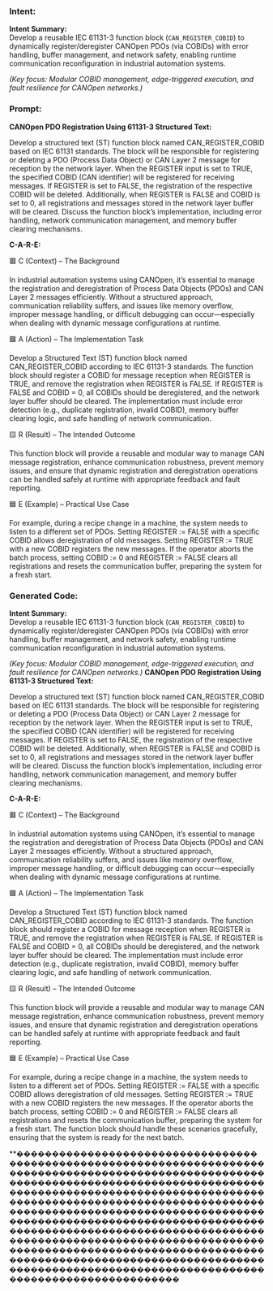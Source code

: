 ### Intent:
**Intent Summary:**  
Develop a reusable IEC 61131-3 function block (`CAN_REGISTER_COBID`) to dynamically register/deregister CANOpen PDOs (via COBIDs) with error handling, buffer management, and network safety, enabling runtime communication reconfiguration in industrial automation systems.  

*(Key focus: Modular COBID management, edge-triggered execution, and fault resilience for CANOpen networks.)*

### Prompt:
**CANOpen PDO Registration Using 61131-3 Structured Text:**

Develop a structured text (ST) function block named CAN_REGISTER_COBID based on IEC 61131 standards. The block will be responsible for registering or deleting a PDO (Process Data Object) or CAN Layer 2 message for reception by the network layer. When the REGISTER input is set to TRUE, the specified COBID (CAN identifier) will be registered for receiving messages. If REGISTER is set to FALSE, the registration of the respective COBID will be deleted. Additionally, when REGISTER is FALSE and COBID is set to 0, all registrations and messages stored in the network layer buffer will be cleared. Discuss the function block’s implementation, including error handling, network communication management, and memory buffer clearing mechanisms.

**C-A-R-E:**

🟥 C (Context) – The Background

In industrial automation systems using CANOpen, it’s essential to manage the registration and deregistration of Process Data Objects (PDOs) and CAN Layer 2 messages efficiently. Without a structured approach, communication reliability suffers, and issues like memory overflow, improper message handling, or difficult debugging can occur—especially when dealing with dynamic message configurations at runtime.

🟩 A (Action) – The Implementation Task

Develop a Structured Text (ST) function block named CAN_REGISTER_COBID according to IEC 61131-3 standards. The function block should register a COBID for message reception when REGISTER is TRUE, and remove the registration when REGISTER is FALSE. If REGISTER is FALSE and COBID = 0, all COBIDs should be deregistered, and the network layer buffer should be cleared. The implementation must include error detection (e.g., duplicate registration, invalid COBID), memory buffer clearing logic, and safe handling of network communication.

🟨 R (Result) – The Intended Outcome

This function block will provide a reusable and modular way to manage CAN message registration, enhance communication robustness, prevent memory issues, and ensure that dynamic registration and deregistration operations can be handled safely at runtime with appropriate feedback and fault reporting.

🟦 E (Example) – Practical Use Case

For example, during a recipe change in a machine, the system needs to listen to a different set of PDOs. Setting REGISTER := FALSE with a specific COBID allows deregistration of old messages. Setting REGISTER := TRUE with a new COBID registers the new messages. If the operator aborts the batch process, setting COBID := 0 and REGISTER := FALSE clears all registrations and resets the communication buffer, preparing the system for a fresh start.

### Generated Code:
**Intent Summary:**  
Develop a reusable IEC 61131-3 function block (`CAN_REGISTER_COBID`) to dynamically register/deregister CANOpen PDOs (via COBIDs) with error handling, buffer management, and network safety, enabling runtime communication reconfiguration in industrial automation systems.  

*(Key focus: Modular COBID management, edge-triggered execution, and fault resilience for CANOpen networks.)*
**CANOpen PDO Registration Using 61131-3 Structured Text:**

Develop a structured text (ST) function block named CAN_REGISTER_COBID based on IEC 61131 standards. The block will be responsible for registering or deleting a PDO (Process Data Object) or CAN Layer 2 message for reception by the network layer. When the REGISTER input is set to TRUE, the specified COBID (CAN identifier) will be registered for receiving messages. If REGISTER is set to FALSE, the registration of the respective COBID will be deleted. Additionally, when REGISTER is FALSE and COBID is set to 0, all registrations and messages stored in the network layer buffer will be cleared. Discuss the function block’s implementation, including error handling, network communication management, and memory buffer clearing mechanisms.

**C-A-R-E:**

🟥 C (Context) – The Background

In industrial automation systems using CANOpen, it’s essential to manage the registration and deregistration of Process Data Objects (PDOs) and CAN Layer 2 messages efficiently. Without a structured approach, communication reliability suffers, and issues like memory overflow, improper message handling, or difficult debugging can occur—especially when dealing with dynamic message configurations at runtime.

🟩 A (Action) – The Implementation Task

Develop a Structured Text (ST) function block named CAN_REGISTER_COBID according to IEC 61131-3 standards. The function block should register a COBID for message reception when REGISTER is TRUE, and remove the registration when REGISTER is FALSE. If REGISTER is FALSE and COBID = 0, all COBIDs should be deregistered, and the network layer buffer should be cleared. The implementation must include error detection (e.g., duplicate registration, invalid COBID), memory buffer clearing logic, and safe handling of network communication.

🟨 R (Result) – The Intended Outcome

This function block will provide a reusable and modular way to manage CAN message registration, enhance communication robustness, prevent memory issues, and ensure that dynamic registration and deregistration operations can be handled safely at runtime with appropriate feedback and fault reporting.

🟦 E (Example) – Practical Use Case

For example, during a recipe change in a machine, the system needs to listen to a different set of PDOs. Setting REGISTER := FALSE with a specific COBID allows deregistration of old messages. Setting REGISTER := TRUE with a new COBID registers the new messages. If the operator aborts the batch process, setting COBID := 0 and REGISTER := FALSE clears all registrations and resets the communication buffer, preparing the system for a fresh start. The function block should handle these scenarios gracefully, ensuring that the system is ready for the next batch.

**����������������������������������������������������������������������������������������������������������������������������������������������������������������������������������������������������������������������������������������������������������������������������������������������������������������������������������������������������������������������������������������������������������������������������������������������������������������������������������������������������������
